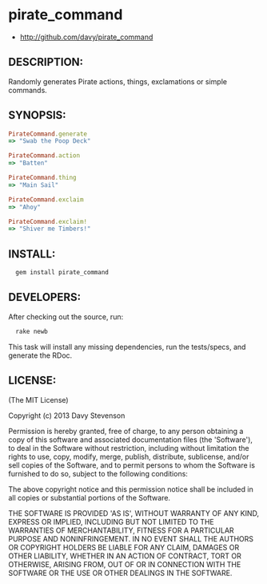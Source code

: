# pirate_command

* http://github.com/davy/pirate_command

## DESCRIPTION:

Randomly generates Pirate actions, things, exclamations or simple commands.

## SYNOPSIS:

```ruby
PirateCommand.generate
=> "Swab the Poop Deck"

PirateCommand.action
=> "Batten"

PirateCommand.thing
=> "Main Sail"

PirateCommand.exclaim
=> "Ahoy"

PirateCommand.exclaim!
=> "Shiver me Timbers!"

```

## INSTALL:

```bash
  gem install pirate_command
```

## DEVELOPERS:

After checking out the source, run:
```bash
  rake newb
```

This task will install any missing dependencies, run the tests/specs,
and generate the RDoc.

## LICENSE:

(The MIT License)

Copyright (c) 2013 Davy Stevenson

Permission is hereby granted, free of charge, to any person obtaining
a copy of this software and associated documentation files (the
'Software'), to deal in the Software without restriction, including
without limitation the rights to use, copy, modify, merge, publish,
distribute, sublicense, and/or sell copies of the Software, and to
permit persons to whom the Software is furnished to do so, subject to
the following conditions:

The above copyright notice and this permission notice shall be
included in all copies or substantial portions of the Software.

THE SOFTWARE IS PROVIDED 'AS IS', WITHOUT WARRANTY OF ANY KIND,
EXPRESS OR IMPLIED, INCLUDING BUT NOT LIMITED TO THE WARRANTIES OF
MERCHANTABILITY, FITNESS FOR A PARTICULAR PURPOSE AND NONINFRINGEMENT.
IN NO EVENT SHALL THE AUTHORS OR COPYRIGHT HOLDERS BE LIABLE FOR ANY
CLAIM, DAMAGES OR OTHER LIABILITY, WHETHER IN AN ACTION OF CONTRACT,
TORT OR OTHERWISE, ARISING FROM, OUT OF OR IN CONNECTION WITH THE
SOFTWARE OR THE USE OR OTHER DEALINGS IN THE SOFTWARE.
